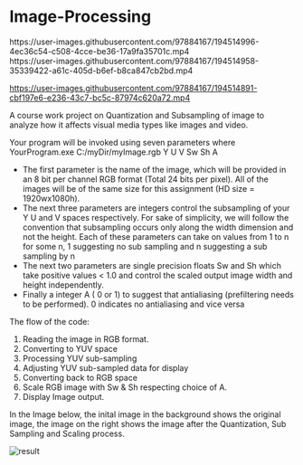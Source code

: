 # Image-Processing

<div width = "50%">
https://user-images.githubusercontent.com/97884167/194514996-4ec36c54-c508-4cce-be36-17a9fa35701c.mp4
</div>
<div width = "50%">
 https://user-images.githubusercontent.com/97884167/194514958-35339422-a61c-405d-b6ef-b8ca847cb2bd.mp4
</div>



https://user-images.githubusercontent.com/97884167/194514891-cbf197e6-e236-43c7-bc5c-87974c620a72.mp4



A course work project on Quantization and Subsampling of image  to analyze how it affects visual media types like images and video.

Your program will be invoked using seven parameters where
YourProgram.exe C:/myDir/myImage.rgb Y U V Sw Sh A
- The first parameter is the name of the image, which will be provided in an 8 bit per channel RGB format (Total 24 bits per pixel). 
All of the images will be of the same size for this assignment (HD size = 1920wx1080h).
- The next three parameters are integers control the subsampling of your Y U and V spaces respectively. For sake of simplicity, we will follow the convention that subsampling occurs only along the width dimension and not the height. Each of these parameters can take on values from 1 to n for some n, 1 suggesting no sub sampling and n suggesting a sub sampling by n
- The next two parameters are single precision floats Sw and Sh which take positive values < 1.0 and control the scaled output image width and height independently.
- Finally a integer A ( 0 or 1) to suggest that antialiasing (prefiltering needs to be performed). 0 indicates no antialiasing and vice versa

The flow of the code:
1) Reading the image in RGB format.
2) Converting to YUV space 
3) Processing YUV sub-sampling 
4) Adjusting YUV sub-sampled data for display 
5) Converting back to RGB space
6)  Scale RGB image with Sw & Sh respecting choice of A.
7) Display Image output.

In the Image below, the inital image in the background shows the original image, the image on the right shows the image after the Quantization, Sub Sampling and Scaling process.

![result](https://github.com/blm3886/Image-Processing/blob/main/result.png)

